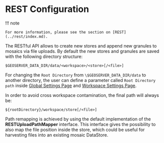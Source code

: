 # REST Configuration

!!! note

    For more information, please see the section on [REST](../rest/index.md).

The RESTful API allows to create new stores and append new granules to mosaics via file uploads. By default the new stores and granules are saved with the following directory structure:

    $GEOSERVER_DATA_DIR/data/<workspace>/<store>[/<file>]

For changing the ``Root Directory`` from ``\$GEOSERVER_DATA_DIR/data`` to another directory, the user can define a parameter called ``Root Directory path`` inside [Global Settings Page](globalsettings.md#config_globalsettings_rest_root_dir) and [Workspace Settings Page](../data/webadmin/workspaces.md).

In order to avoid cross workspace contamination, the final path will always be:

    ${rootDirectory}/workspace/store[/<file>]

Path remapping is achieved by using the default implementation of the **RESTUploadPathMapper** interface. This interface gives the possibility to also map the file position inside the store, which could be useful for harvesting files into an existing mosaic DataStore.
